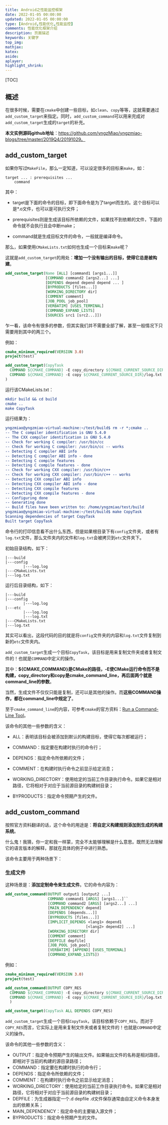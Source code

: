 ```yaml
---
title: Android之性能监控框架
date: 2022-01-05 00:00:00
updated: 2022-01-05 00:00:00
type: [Android,性能优化,性能监控]
comments: 性能优化框架介绍
description: 页面描述
keywords: 关键字
top_img:
mathjax:
katex:
aside:
aplayer:
highlight_shrink:
---
```


[TOC]



## 概述

在很多时候，需要在`cmake`中创建一些目标，如`clean`、`copy`等等，这就需要通过`add_custom_target`来指定。同时，`add_custom_command`可以用来完成对`add_custom_target`生成的`target`的补充。

**本文实例源码github地址**：https://github.com/yngzMiao/yngzmiao-blogs/tree/master/2019Q4/20191029。



## add_custom_target

如果你写过`MakeFile`，那么一定知道，可以设定很多的目标来`make`，如：

```shell
target ... : prerequisites ...  
    command
```

其中：

- target是下面的命令的目标，即下面命令是为了target而生的。这个目标可以是*.o文件，也可以是可执行文件；

- prerequisites则是生成该目标所依赖的文件，如果找不到依赖的文件，下面的命令就不会执行且会中断make；
- command就是生成目标文件的命令，一般就是编译命令。



那么，如果使用`CMakeLists.txt`如何也生成一个目标来`make`呢？

这就是`add_custom_target`的用处：**增加一个没有输出的目标，使得它总是被构建**。



```cmake
add_custom_target(Name [ALL] [command1 [args1...]]
                  [COMMAND command2 [args2...] ...]
                  [DEPENDS depend depend depend ... ]
                  [BYPRODUCTS [files...]]
                  [WORKING_DIRECTORY dir]
                  [COMMENT comment]
                  [JOB_POOL job_pool]
                  [VERBATIM] [USES_TERMINAL]
                  [COMMAND_EXPAND_LISTS]
                  [SOURCES src1 [src2...]])
```

乍一看，该命令有很多的参数，但其实我们并不需要全部了解，甚至一般情况下只需要用到其中的两三个。

例如：

```cmake
cmake_minimum_required(VERSION 3.0)
project(test)

add_custom_target(CopyTask
  COMMAND ${CMAKE_COMMAND} -E copy_directory ${CMAKE_CURRENT_SOURCE_DIR}/config ${CMAKE_CURRENT_SOURCE_DIR}/etc
  COMMAND ${CMAKE_COMMAND} -E copy ${CMAKE_CURRENT_SOURCE_DIR}/log.txt ${CMAKE_CURRENT_SOURCE_DIR}/etc
)

```



运行该CMakeLists.txt：

```cmake
mkdir build && cd build
cmake ..
make CopyTask
```

运行结果为：

```cmake
yngzmiao@yngzmiao-virtual-machine:~/test/build$ rm -r *;cmake ..
-- The C compiler identification is GNU 5.4.0
-- The CXX compiler identification is GNU 5.4.0
-- Check for working C compiler: /usr/bin/cc
-- Check for working C compiler: /usr/bin/cc -- works
-- Detecting C compiler ABI info
-- Detecting C compiler ABI info - done
-- Detecting C compile features
-- Detecting C compile features - done
-- Check for working CXX compiler: /usr/bin/c++
-- Check for working CXX compiler: /usr/bin/c++ -- works
-- Detecting CXX compiler ABI info
-- Detecting CXX compiler ABI info - done
-- Detecting CXX compile features
-- Detecting CXX compile features - done
-- Configuring done
-- Generating done
-- Build files have been written to: /home/yngzmiao/test/build
yngzmiao@yngzmiao-virtual-machine:~/test/build$ make CopyTask
Scanning dependencies of target CopyTask
Built target CopyTask
```

命令行的打印信息看不出什么东西，但是如果根目录下有`config`文件夹，或者有`log.txt`文件，那么文件夹内的文件和`log.txt`会被拷贝到`etc`文件夹下。

初始目录结构，如下：

```shell
|---build
|---config
        |---log.log
|---CMakeLists.txt
|---log.txt
```

运行后目录结构，如下：

```shell
|---build
|---config
        |---log.log
|---etc
        |---log.log
        |---log.txt
|---CMakeLists.txt
|---log.txt
```

其实可以看出，这段代码的目的就是将`config`文件夹的内容和`log.txt`文件复制到新的`etc`文件夹内。

`add_custom_target`生成一个目标`CopyTask`，该目标是用来复制文件夹或者复制文件的！也就是`COMMAND`中定义的操作。

其中：**${CMAKE_COMMAND}是CMake的路径，-E使CMake运行命令而不是构建，copy_directory和copy是cmake_command_line，再后面两个就是command_line的参数**。

当然，生成文件不仅仅只能是复制，还可以是其他的操作。而**这些COMMAND操作，都在command_line中规定了**。

至于`cmake_command_line`的内容，可参考`cmake`的官方资料：[Run a Command-Line Tool](https://cmake.org/cmake/help/latest/manual/cmake.1.html#run-a-command-line-tool)。



该命令的其他一些参数的含义：

- ALL：表明该目标会被添加到默认的构建目标，使得它每次都被运行；

- COMMAND：指定要在构建时执行的命令行；
- DEPENDS：指定命令所依赖的文件；
- COMMENT：在构建时执行命令之前显示给定消息；
- WORKING_DIRECTORY：使用给定的当前工作目录执行命令。如果它是相对路径，它将相对于对应于当前源目录的构建树目录；
- BYPRODUCTS：指定命令预期产生的文件。



## add_custom_command

按照官方资料翻译的话，这个命令的用途是：**将自定义构建规则添加到生成的构建系统**。

什么鬼！我猜，你一定和我一样蒙，完全不太能够理解是什么意思。既然无法理解它的语言版本的解释，那就在具体的例子中进行熟悉。

该命令主要用于两种场景下：

### 生成文件

这种场景是：**添加定制命令来生成文件**。它的命令内容为：

```cmake
add_custom_command(OUTPUT output1 [output2 ...]
                   COMMAND command1 [ARGS] [args1...]``
                   [COMMAND command2 [ARGS] [args2...] ...]
                   [MAIN_DEPENDENCY depend]
                   [DEPENDS [depends...]]
                   [BYPRODUCTS [files...]]
                   [IMPLICIT_DEPENDS <lang1> depend1
                                    [<lang2> depend2] ...]
                   [WORKING_DIRECTORY dir]
                   [COMMENT comment]
                   [DEPFILE depfile]
                   [JOB_POOL job_pool]
                   [VERBATIM] [APPEND] [USES_TERMINAL]
                   [COMMAND_EXPAND_LISTS])
```

例如：

```cmake
cmake_minimum_required(VERSION 3.0)
project(test)

add_custom_command(OUTPUT COPY_RES
  COMMAND ${CMAKE_COMMAND} -E copy_directory ${CMAKE_CURRENT_SOURCE_DIR}/config ${CMAKE_CURRENT_SOURCE_DIR}/etc
  COMMAND ${CMAKE_COMMAND} -E copy ${CMAKE_CURRENT_SOURCE_DIR}/log.txt ${CMAKE_CURRENT_SOURCE_DIR}/etc
  )

add_custom_target(CopyTask ALL DEPENDS COPY_RES)
```



`add_custom_target`生成一个目标`CopyTask`，该目标依赖于`COPY_RES`。而对于`COPY_RES`而言，它实际上是用来复制文件夹或者复制文件的！也就是`COMMAND`中定义的操作。

该命令的其他一些参数的含义：

- OUTPUT：指定命令预期产生的输出文件。如果输出文件的名称是相对路径，即相对于当前的构建的源目录路径；
- COMMAND：指定要在构建时执行的命令行；
- DEPENDS：指定命令所依赖的文件；
- COMMENT：在构建时执行命令之前显示给定消息；
- WORKING_DIRECTORY：使用给定的当前工作目录执行命令。如果它是相对路径，它将相对于对应于当前源目录的构建树目录；
- DEPFILE：为生成器指定一个.d depfile .d文件保存通常由自定义命令本身发出的依赖关系；
- MAIN_DEPENDENCY：指定命令的主要输入源文件；
- BYPRODUCTS：指定命令预期产生的文件。












































